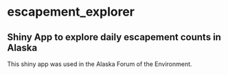 # escapement_explorer
## Shiny App to explore daily escapement counts in Alaska

This shiny app was used in the Alaska Forum of the Environment.
